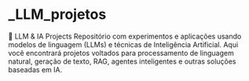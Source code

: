 # _LLM_projetos
🧠 LLM &amp; IA Projects  Repositório com experimentos e aplicações usando modelos de linguagem (LLMs) e técnicas de Inteligência Artificial. Aqui você encontrará projetos voltados para processamento de linguagem natural, geração de texto, RAG, agentes inteligentes e outras soluções baseadas em IA.
